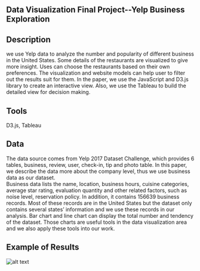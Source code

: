 ## Data Visualization Final Project--Yelp Business Exploration
## Description
we use Yelp data to analyze the number and popularity of different business in the United States. Some details of the restaurants are visualized to give more insight. Uses can choose the restaurants based on their own preferences. The visualization and website models can help user to filter out the results suit for them. In the paper, we use the JavaScript and D3.js library to create an interactive view. Also, we use the Tableau to build the detailed view for decision making.
## Tools
D3.js, Tableau
## Data
The data source comes from Yelp 2017 Dataset Challenge, which provides 6 tables, business, review, user, check-in, tip and photo table. In this paper, we describe the data more about the company level, thus we use business data as our dataset.  
Business data lists the name, location, business hours, cuisine categories, average star rating, evaluation quantity and other related factors, such as noise level, reservation policy. In addition, it contains 156639 business records. Most of these records are in the United States but the dataset only contains several states’ information and we use these records in our analysis. Bar chart and line chart can display the total number and tendency of the dataset. Those charts are useful tools in the data visualization area and we also apply these tools into our work.
## Example of Results
![alt text](http://url/to/img.png)
